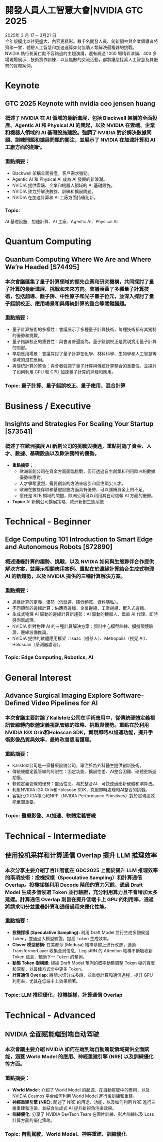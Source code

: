 # 開發人員人工智慧大會|NVIDIA GTC 2025  
2025年 3 月 17 ─ 3月21 日  
今年規模比以往更盛大、內容更精彩。數千名開發人員、創新領袖與企業領導者將齊聚一堂，體驗人工智慧和加速運算如何協助人類解決最複雜的挑戰。  
NVIDIA 執行長黃仁勳不容錯過的主題演講，還有超過 1000 場精彩演講、400 多場現場展示、技術實作訓練，以及無數的交流活動，都將讓您探索人工智慧及其優勢的實際案例。  

# Keynote
## GTC 2025 Keynote with nvidia ceo jensen huang
### 概述了 NVIDIA 在 AI 領域的最新進展，包括 Blackwell 架構的全面投產、Agentic AI 和 Physical AI 的興起，以及 NVIDIA 在雲端、企業和機器人領域的 AI 基礎設施建設。強調了 NVIDIA 對於解決數據問題、訓練問題和擴展問題的關注，並展示了 NVIDIA 在加速計算和 AI 工廠方面的創新。

### 重點摘要：
*   Blackwell 架構全面投產，客戶需求強勁。
*   Agentic AI 和 Physical AI 成為 AI 發展的新浪潮。
*   NVIDIA 提供雲端、企業和機器人領域的 AI 基礎設施。
*   NVIDIA 致力於解決數據、訓練和擴展問題。
*   NVIDIA 在加速計算和 AI 工廠方面持續創新。

### Topic:
AI 基礎設施、加速計算、AI 工廠、Agentic AI、Physical AI

# Quantum Computing
## Quantum Computing Where We Are and Where We’re Headed [S74495]
### 本次會議匯集了量子計算領域的領先企業和研究機構，共同探討了量子計算的最新進展、挑戰和未來方向。會議涵蓋了多種量子計算技術，包括超導、離子阱、中性原子和光子量子位元，並深入探討了量子錯誤校正、應用場景和與傳統計算的整合等關鍵議題。
### 重點摘要：
*   量子計算技術的多樣性：會議展示了多種量子計算技術，每種技術都有其獨特的優勢和挑戰。
*   量子錯誤校正的重要性：與會者普遍認為，量子錯誤校正是實現實用量子計算的關鍵。
*   早期應用場景：會議探討了量子計算在化學、材料科學、生物學和人工智慧等領域的潛在應用。
*   與傳統計算的整合：與會者強調了量子計算與傳統計算整合的重要性，並探討了如何利用 GPU 和 CPU 加速量子計算的開發和應用。
### Topic: 量子計算、量子錯誤校正、量子應用、混合計算

# Business / Executive
## Insights and Strategies For Scaling Your Startup [S73541]
### 概述了在歐洲擴展 AI 新創公司的挑戰與機遇，重點討論了資金、人才、數據、基礎設施以及歐洲獨特的優勢。

*   **重點摘要：**
    *   歐洲新創公司在資金方面面臨挑戰，但可透過自主創業和利用歐洲的數據優勢來應對。
    *   人才爭奪激烈，需要創新的方法來吸引和留住頂尖人才。
    *   歐洲在數據存取和基礎設施方面具有優勢，可以彌補資金上的不足。
    *   信任是 B2B 領域的關鍵，歐洲公司可以利用其在可信賴 AI 方面的優勢。
*   **Topic:** AI 新創公司擴展策略、歐洲新創生態系統

# Technical - Beginner
## Edge Computing 101 Introduction to Smart Edge and Autonomous Robots [S72890]
### 概述邊緣計算的趨勢、挑戰，以及 NVIDIA 如何與生態夥伴合作提供解決方案，並展示相關應用案例。重點在於邊緣計算結合生成式物理 AI 的新趨勢，以及 NVIDIA 提供的三種計算解決方案。
### 重點摘要：
*   邊緣計算的定義、優勢（低延遲、降低頻寬、資料隱私）。
*   不同類型的邊緣計算：供應商邊緣、企業邊緣、工業邊緣、嵌入式邊緣。
*   生成式物理 AI 驅動的邊緣計算新趨勢：AI 驅動的機器人、垂直 AI 代理、即時感測器處理。
*   NVIDIA 針對物理 AI 的三種計算解決方案：資料中心模型訓練、模擬環境驗證、邊緣設備推論。
*   NVIDIA 提供的軟體應用框架：Isaac（機器人）、Metropolis（視覺 AI）、Holoscan（感測器處理）。
### Topic: Edge Computing, Robotics, AI

# General Interest
## Advance Surgical Imaging Explore Software-Defined Video Pipelines for AI
### 本次會議主要討論了Kallstolz公司在手術應用中，從傳統硬體定義視訊管線轉向軟體定義視訊管線的策略、挑戰與優勢。重點在於利用NVIDIA IGX Orin和Holoscan SDK，實現即時AI加速功能，提升手術影像品質與效率，最終改善患者護理。
### 重點摘要：
*   Kallstolz公司是一家醫療設備公司，專注於為外科醫生提供創新技術。
*   傳統硬體定義管線的局限性：固定功能、擴展性差、AI整合困難、硬體更新週期慢。
*   軟體定義管線的優勢：靈活性高、易於整合AI、可快速適應新硬體和演算法。
*   利用NVIDIA IGX Orin和Holoscan SDK，克服即時處理和AI整合的挑戰。
*   客製化CUDA核心和NPP（NVIDIA Performance Primitives）對於實現高效能至關重要。
### Topic: 醫療影像、AI加速、軟體定義管線

# Technical - Intermediate
## 使用投机采样和计算通信 Overlap 提升 LLM 推理效率
### 本次分享主要介紹了百川智能在 GDC2025 上關於提升 LLM 推理效率的兩項技術：投機採樣（Speculative Sampling）和計算通信 Overlap。投機採樣利用 Decode 階段的算力冗餘，通過 Draft Model 生成多個候選 Token 並行驗證，充分利用算力且不會增加太多延遲。計算通信 Overlap 則旨在提升低端卡上 GPU 的利用率，通過將請求切分並重疊計算和通信過程來優化性能。
### 重點摘要：
*   **投機採樣 (Speculative Sampling):** 利用 Draft Model 並行生成多個候選 Token，並通過大模型驗證，提高 Token 生成效率。
*   **Clover 模型結構:** 在美都莎 (Medusa) 結構基礎上進行改進，通過 TransformerLayer 收集全局信息，LegistRN 的 Attention 結構不斷吸收新 Token 信息，輔助下一 Token 的預測。
*   **動態 Token 樹構建:** 根據 Draft Model 預測的概率動態調整 Token 樹的寬度和深度，以最佳方式命中更多 Token。
*   **計算通信 Overlap:** 將請求切分成多段，並重疊計算和通信過程，提升 GPU 利用率，尤其在低端卡上效果顯著。
### Topic: LLM 推理優化，投機採樣，計算通信 Overlap

# Technical - Advanced
## NVIDIA 全面赋能端到端自动驾驶
### 本次會議主要介紹 NVIDIA 如何在端到端自動駕駛領域提供全面賦能，涵蓋 World Model 的應用、神經重建引擎 (NRE) 以及訓練優化等方面。
### 重點摘要：
*   **World Model:** 介紹了 World Model 的起源、在自動駕駛中的應用，以及 NVIDIA Cosmos 平台如何利用 World Model 進行後訓練和重建。
*   **神經重建引擎 (NRE):** 闡述了 NRE 的用途、功能，以及如何利用 NRE 進行三維重建和渲染，並結合生成式 AI 提升新視角渲染效果。
*   **訓練優化:** 分享了 NVIDIA DevTech Team 在圖片訓練、影片訓練以及 Loss 計算方面的優化策略。
### Topic: 自動駕駛、World Model、神經重建、訓練優化
